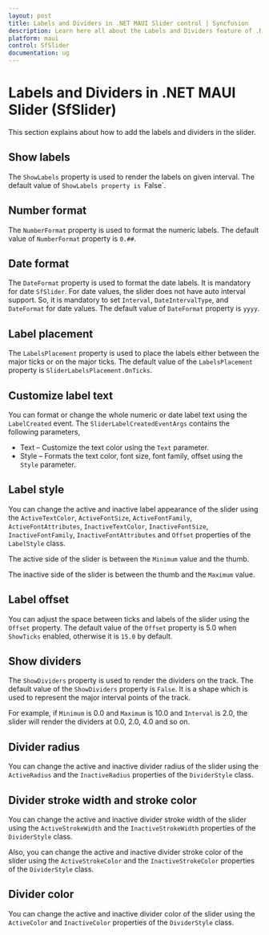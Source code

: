 ```yaml
---
layout: post
title: Labels and Dividers in .NET MAUI Slider control | Syncfusion
description: Learn here all about the Labels and Dividers feature of .NET MAUI Slider (SfSlider) control and more.
platform: maui
control: SfSlider
documentation: ug
---
```


# Labels and Dividers in .NET MAUI Slider (SfSlider)

This section explains about how to add the labels and dividers in the slider.

## Show labels

The `ShowLabels` property is used to render the labels on given interval. The default value of `ShowLabels property is `False`.

## Number format

The `NumberFormat` property is used to format the numeric labels. The default value of `NumberFormat` property is `0.##`.

## Date format

The `DateFormat` property is used to format the date labels. It is mandatory for date `SfSlider`. For date values, the slider does not have auto interval support. So, it is mandatory to set `Interval`, `DateIntervalType`, and `DateFormat` for date values. The default value of `DateFormat` property is `yyyy`.

## Label placement

The `LabelsPlacement` property is used to place the labels either between the major ticks or on the major ticks. The default value of the `LabelsPlacement` property is `SliderLabelsPlacement.OnTicks`.

## Customize label text

You can format or change the whole numeric or date label text using the `LabelCreated` event. The `SliderLabelCreatedEventArgs` contains the following parameters,

* Text – Customize the text color using the `Text` parameter.
* Style – Formats the text color, font size, font family, offset using the `Style` parameter.

## Label style

You can change the active and inactive label appearance of the slider using the `ActiveTextColor`, `ActiveFontSize`, `ActiveFontFamily`, `ActiveFontAttributes`, `InactiveTextColor`, `InactiveFontSize`, `InactiveFontFamily`, `InactiveFontAttributes` and `Offset`  properties of the `LabelStyle` class.

The active side of the slider is between the `Minimum` value and the thumb.

The inactive side of the slider is between the thumb and the `Maximum` value.

## Label offset

You can adjust the space between ticks and labels of the slider using the `Offset` property. The default value of the `Offset` property is 5.0 when `ShowTicks` enabled, otherwise it is `15.0` by default.

## Show dividers

The `ShowDividers` property is used to render the dividers on the track. The default value of the `ShowDividers` property is `False`. It is a shape which is used to represent the major interval points of the track.

For example, if `Minimum` is 0.0 and `Maximum` is 10.0 and `Interval` is 2.0, the slider will render the dividers at 0.0, 2.0, 4.0 and so on.

## Divider radius

You can change the active and inactive divider radius of the slider using the `ActiveRadius` and the `InactiveRadius` properties of the `DividerStyle` class.

## Divider stroke width and stroke color

You can change the active and inactive divider stroke width of the slider using the `ActiveStrokeWidth` and the `InactiveStrokeWidth` properties of the `DividerStyle` class.

Also, you can change the active and inactive divider stroke color of the slider using the `ActiveStrokeColor` and the `InactiveStrokeColor` properties of the `DividerStyle` class.

## Divider color

You can change the active and inactive divider color of the slider using the `ActiveColor` and `InactiveColor` properties of the `DividerStyle` class.
